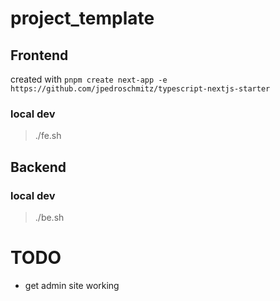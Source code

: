 # project_template

## Frontend
created with `pnpm create next-app -e https://github.com/jpedroschmitz/typescript-nextjs-starter`

### local dev
> ./fe.sh

## Backend

### local dev
> ./be.sh

# TODO
- get admin site working